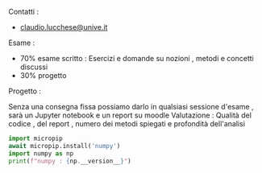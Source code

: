 Contatti : 
+ claudio.lucchese@unive.it

Esame :
+ 70% esame scritto :
	Esercizi e domande su nozioni , metodi e concetti discussi
+ 30% progetto

Progetto : 

Senza una consegna fissa possiamo darlo in qualsiasi sessione d'esame , sarà un Jupyter notebook e un report su moodle 
Valutazione :
	Qualità del codice , del report , numero dei metodi spiegati e profondità dell'analisi


```python
import micropip
await micropip.install('numpy')
import numpy as np
print(f"numpy : {np.__version__}")
```

